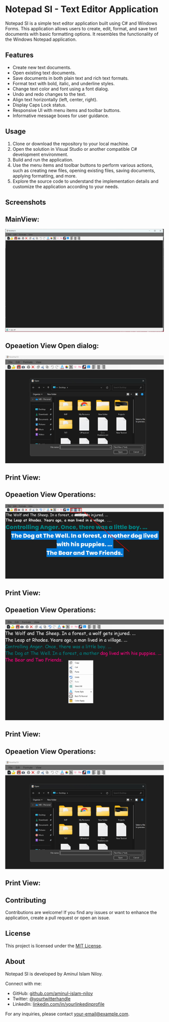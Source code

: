 # Notepad SI - Text Editor Application

Notepad SI is a simple text editor application built using C# and Windows Forms. This application allows users to create, edit, format, and save text documents with basic formatting options. It resembles the functionality of the Windows Notepad application.

## Features

- Create new text documents.
- Open existing text documents.
- Save documents in both plain text and rich text formats.
- Format text with bold, italic, and underline styles.
- Change text color and font using a font dialog.
- Undo and redo changes to the text.
- Align text horizontally (left, center, right).
- Display Caps Lock status.
- Responsive UI with menu items and toolbar buttons.
- Informative message boxes for user guidance.

## Usage

1. Clone or download the repository to your local machine.
2. Open the solution in Visual Studio or another compatible C# development environment.
3. Build and run the application.
4. Use the menu items and toolbar buttons to perform various actions, such as creating new files, opening existing files, saving documents, applying formatting, and more.
5. Explore the source code to understand the implementation details and customize the application according to your needs.

## Screenshots
<h2>MainView:</h2>
<a href="" target="_blank">
  <img src="https://github.com/aminul-islam-niloy/Nodepad-SI/blob/master/Nodepad%20Application/Resources/Main%20page.jpg"/>
</a>

<h2>Opeaetion View Open dialog:</h2>
<a href="" target="_blank">
  <img src="https://github.com/aminul-islam-niloy/Nodepad-SI/blob/master/Nodepad%20Application/Resources/Open%20with.jpg"/>
</a>
<h2>Print View:</h2>

<h2>Opeaetion View Operations:</h2>
<a href="" target="_blank">
  <img src="https://github.com/aminul-islam-niloy/Nodepad-SI/blob/master/Nodepad%20Application/Resources/Allignment%20Set.jpg"/>
</a>
<h2>Print View:</h2>

<h2>Opeaetion View Operations:</h2>
<a href="" target="_blank">
  <img src="https://github.com/aminul-islam-niloy/Nodepad-SI/blob/master/Nodepad%20Application/Resources/Advance%20operation.jpg"/>
</a>
<h2>Print View:</h2>

<h2>Opeaetion View Operations:</h2>
<a href="" target="_blank">
  <img src="https://github.com/aminul-islam-niloy/Nodepad-SI/blob/master/Nodepad%20Application/Resources/Open%20with.jpg"/>
</a>
<h2>Print View:</h2>






## Contributing

Contributions are welcome! If you find any issues or want to enhance the application, create a pull request or open an issue.

## License

This project is licensed under the [MIT License](LICENSE).

## About

Notepad SI is developed by Aminul Islam Niloy.

Connect with me:
- GitHub: [github.com/aminul-islam-niloy](https://github.com/aminul-islam-niloy)
- Twitter: [@yourtwitterhandle](https://twitter.com/yourtwitterhandle)
- LinkedIn: [linkedin.com/in/yourlinkedinprofile](https://www.linkedin.com/in/yourlinkedinprofile)

For any inquiries, please contact [your-email@example.com](niloyftaminul@gmail.com).


